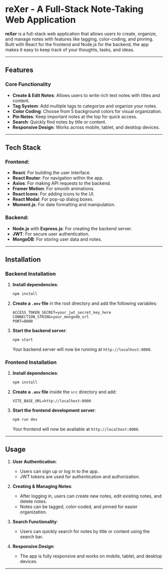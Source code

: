 # reXer - A Full-Stack Note-Taking Web Application

**reXer** is a full-stack web application that allows users to create, organize, and manage notes with features like tagging, color-coding, and pinning. Built with React for the frontend and Node.js for the backend, the app makes it easy to keep track of your thoughts, tasks, and ideas.

---

## Features

### Core Functionality
- **Create & Edit Notes**: Allows users to write rich text notes with titles and content.
- **Tag System**: Add multiple tags to categorize and organize your notes.
- **Color Coding**: Choose from 5 background colors for visual organization.
- **Pin Notes**: Keep important notes at the top for quick access.
- **Search**: Quickly find notes by title or content.
- **Responsive Design**: Works across mobile, tablet, and desktop devices.

---

## Tech Stack

### Frontend:
- **React**: For building the user interface.
- **React Router**: For navigation within the app.
- **Axios**: For making API requests to the backend.
- **Framer Motion**: For smooth animations.
- **React Icons**: For adding icons to the UI.
- **React Modal**: For pop-up dialog boxes.
- **Moment.js**: For date formatting and manipulation.

### Backend:
- **Node.js** with **Express.js**: For creating the backend server.
- **JWT**: For secure user authentication.
- **MongoDB**: For storing user data and notes.

---

## Installation

### Backend Installation

1. **Install dependencies**:
    ```bash
    npm install
    ```

2. **Create a `.env` file** in the root directory and add the following variables:
    ```env
    ACCESS_TOKEN_SECRET=your_jwt_secret_key_here
    CONNECTION_STRING=your_mongodb_url
    PORT=8000
    ```

3. **Start the backend server**:
    ```bash
    npm start
    ```

   Your backend server will now be running at `http://localhost:8000`.

### Frontend Installation

1. **Install dependencies**:
    ```bash
    npm install
    ```

2. **Create a `.env` file** inside the `src` directory and add:
    ```env
    VITE_BASE_URL=http://localhost:8000
    ```

3. **Start the frontend development server**:
    ```bash
    npm run dev
    ```

   Your frontend will now be available at `http://localhost:8000`.

---

## Usage

1. **User Authentication**:
   - Users can sign up or log in to the app.
   - JWT tokens are used for authentication and authorization.

2. **Creating & Managing Notes**:
   - After logging in, users can create new notes, edit existing notes, and delete notes.
   - Notes can be tagged, color-coded, and pinned for easier organization.

3. **Search Functionality**:
   - Users can quickly search for notes by title or content using the search bar.

4. **Responsive Design**:
   - The app is fully responsive and works on mobile, tablet, and desktop devices.

---

